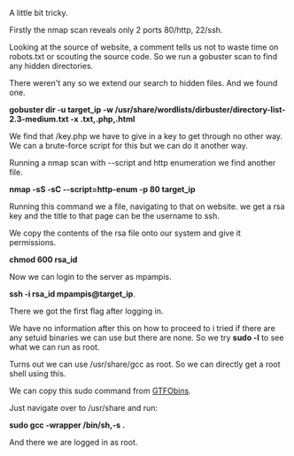 A little bit tricky.

Firstly the nmap scan reveals only 2 ports 80/http, 22/ssh.

Looking at the source of website, a comment tells us not to waste time on robots.txt or scouting the source code.
So we run a gobuster scan to find any hidden directories.

There weren't any so we extend our search to hidden files. And we found one.

__gobuster dir -u target_ip -w /usr/share/wordlists/dirbuster/directory-list-2.3-medium.txt -x .txt,.php,.html__

We find that /key.php we have to give in a key to get through no other way. We can a brute-force script for this but we can do it another way.

Running a nmap scan with --script and http enumeration we find another file.

__nmap -sS -sC --script=http-enum -p 80 target_ip__

Running this command we a file, navigating to that on website. we get a rsa key and the title to that page can be the username to ssh.

We copy the contents of the rsa file onto our system and give it permissions.

__chmod 600 rsa_id__

Now we can login to the server as mpampis.

__ssh -i rsa_id mpampis@target_ip__.

There we got the first flag after logging in.

We have no information after this on how to proceed to i tried if there are any setuid binaries we can use but there are none. 
So we try __sudo -l__ to see what we can run as root.

Turns out we can use /usr/share/gcc as root. So we can directly get a root shell using this.

We can copy this sudo command from [GTFObins](https://gtfobins.github.io/gtfobins/gcc/).

Just navigate over to /usr/share and run:

__sudo gcc -wrapper /bin/sh,-s .__

And there we are logged in as root.